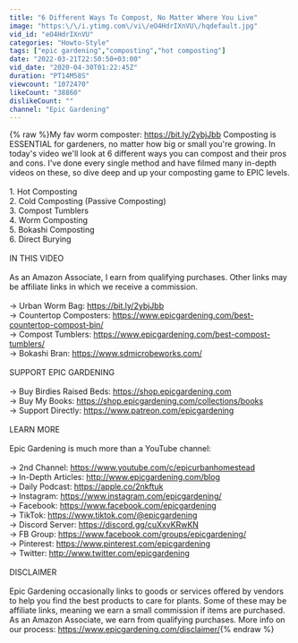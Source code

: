 ```yaml
---
title: "6 Different Ways To Compost, No Matter Where You Live"
image: "https:\/\/i.ytimg.com\/vi\/eO4HdrIXnVU\/hqdefault.jpg"
vid_id: "eO4HdrIXnVU"
categories: "Howto-Style"
tags: ["epic gardening","composting","hot composting"]
date: "2022-03-21T22:50:50+03:00"
vid_date: "2020-04-30T01:22:45Z"
duration: "PT14M58S"
viewcount: "1072470"
likeCount: "38860"
dislikeCount: ""
channel: "Epic Gardening"
---
```

{% raw %}My fav worm composter: <a rel="nofollow" target="blank" href="https://bit.ly/2ybjJbb">https://bit.ly/2ybjJbb</a> Composting is ESSENTIAL for gardeners, no matter how big or small you're growing. In today's video we'll look at 6 different ways you can compost and their pros and cons. I've done every single method and have filmed many in-depth videos on these, so dive deep and up your composting game to EPIC levels.<br /><br />1. Hot Composting<br />2. Cold Composting (Passive Composting)<br />3. Compost Tumblers<br />4. Worm Composting<br />5. Bokashi Composting<br />6. Direct Burying<br /><br />IN THIS VIDEO<br /><br />As an Amazon Associate, I earn from qualifying purchases. Other links may be affiliate links in which we receive a commission.<br /><br />→ Urban Worm Bag: <a rel="nofollow" target="blank" href="https://bit.ly/2ybjJbb">https://bit.ly/2ybjJbb</a> <br />→ Countertop Composters: <a rel="nofollow" target="blank" href="https://www.epicgardening.com/best-countertop-compost-bin/">https://www.epicgardening.com/best-countertop-compost-bin/</a><br />→ Compost Tumblers: <a rel="nofollow" target="blank" href="https://www.epicgardening.com/best-compost-tumblers/">https://www.epicgardening.com/best-compost-tumblers/</a><br />→ Bokashi Bran: <a rel="nofollow" target="blank" href="https://www.sdmicrobeworks.com/">https://www.sdmicrobeworks.com/</a><br /><br />SUPPORT EPIC GARDENING<br /><br />→ Buy Birdies Raised Beds: <a rel="nofollow" target="blank" href="https://shop.epicgardening.com">https://shop.epicgardening.com</a><br />→ Buy My Books: <a rel="nofollow" target="blank" href="https://shop.epicgardening.com/collections/books">https://shop.epicgardening.com/collections/books</a><br />→ Support Directly: <a rel="nofollow" target="blank" href="https://www.patreon.com/epicgardening">https://www.patreon.com/epicgardening</a><br /><br />LEARN MORE<br /><br />Epic Gardening is much more than a YouTube channel:<br /><br />→ 2nd Channel: <a rel="nofollow" target="blank" href="https://www.youtube.com/c/epicurbanhomestead">https://www.youtube.com/c/epicurbanhomestead</a><br />→ In-Depth Articles: <a rel="nofollow" target="blank" href="http://www.epicgardening.com/blog">http://www.epicgardening.com/blog</a><br />→ Daily Podcast: <a rel="nofollow" target="blank" href="https://apple.co/2nkftuk">https://apple.co/2nkftuk</a><br />→ Instagram: <a rel="nofollow" target="blank" href="https://www.instagram.com/epicgardening/">https://www.instagram.com/epicgardening/</a><br />→ Facebook: <a rel="nofollow" target="blank" href="https://www.facebook.com/epicgardening">https://www.facebook.com/epicgardening</a><br />→ TikTok: <a rel="nofollow" target="blank" href="https://www.tiktok.com/@epicgardening">https://www.tiktok.com/@epicgardening</a><br />→ Discord Server: <a rel="nofollow" target="blank" href="https://discord.gg/cuXxvKRwKN">https://discord.gg/cuXxvKRwKN</a><br />→ FB Group: <a rel="nofollow" target="blank" href="https://www.facebook.com/groups/epicgardening/">https://www.facebook.com/groups/epicgardening/</a><br />→ Pinterest: <a rel="nofollow" target="blank" href="https://www.pinterest.com/epicgardening">https://www.pinterest.com/epicgardening</a><br />→ Twitter: <a rel="nofollow" target="blank" href="http://www.twitter.com/epicgardening">http://www.twitter.com/epicgardening</a><br /><br />DISCLAIMER<br /><br />Epic Gardening occasionally links to goods or services offered by vendors to help you find the best products to care for plants. Some of these may be affiliate links, meaning we earn a small commission if items are purchased. As an Amazon Associate, we earn from qualifying purchases. More info on our process: <a rel="nofollow" target="blank" href="https://www.epicgardening.com/disclaimer/">https://www.epicgardening.com/disclaimer/</a>{% endraw %}
